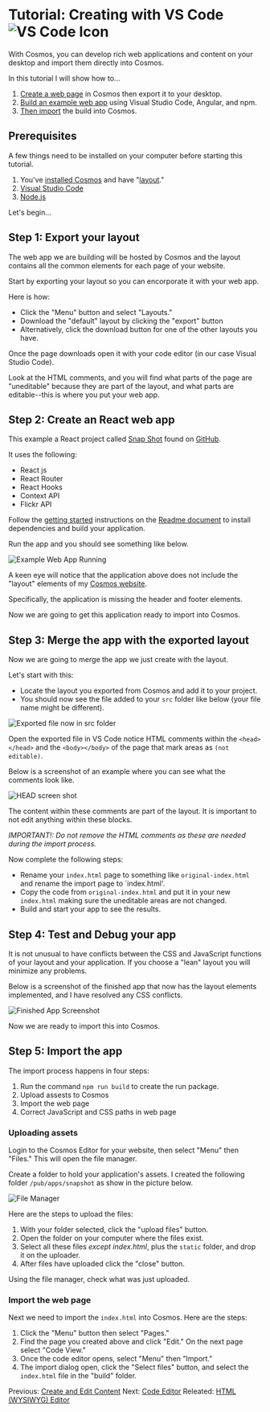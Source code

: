 # Tutorial: Creating with VS Code ![VS Code Icon](https://github.com/CosmosSoftware/Cosmos.Cms/blob/main/Documentation/Content/Editors/vs-code-icon.png)

With Cosmos, you can develop rich web applications and content on your desktop and import them directly into Cosmos.

In this tutorial I will show how to...

1. [Create a web page](#step-1-create-a-web-page-using-cosmos) in Cosmos then export it to your desktop.
2. [Build an example web app](#step-2-create-an-angular-web-app-and-build-it) using Visual Studio Code, Angular, and npm.
3. [Then import](#step-3-import-the-web-page) the build into Cosmos.

## Prerequisites

A few things need to be installed on your computer before starting this tutorial.

1. You've [installed Cosmos](https://github.com/CosmosSoftware/Cosmos.Cms/blob/main/Documentation/Installation/AzureClickInstall.md) and have  "[layout](https://github.com/CosmosSoftware/Cosmos.Cms/blob/main/Documentation/Layouts/About.md)." 
2. [Visual Studio Code](https://code.visualstudio.com)
3. [Node.js](https://nodejs.org)

Let's begin...

## Step 1: Export your layout

The web app we are building will be hosted by Cosmos and the layout contains all the common elements for each page of your website.

Start by exporting your layout so you can encorporate it with your web app. 

Here is how:
 
 * Click the "Menu" button and select "Layouts."
 * Download the "default" layout by clicking the "export" button
 * Alternatively, click the download button for one of the other layouts you have.

Once the page downloads open it with your code editor (in our case Visual Studio Code).

Look at the HTML comments, and you will find what parts of the page are "uneditable" because they are part of the layout, and what parts are editable--this is where you put your web app.

## Step 2: Create an React web app

This example a React project called [Snap Shot](https://github.com/Yog9/SnapShot) found on [GitHub](https://github.com/Yog9/SnapShot).

It uses the following:

* React js
* React Router
* React Hooks
* Context API
* Flickr API

Follow the [getting started](https://github.com/Yog9/SnapShot#getting-started) instructions on the [Readme document](https://github.com/Yog9/SnapShot#snap-shot-) to install dependencies and build your application.

Run the app and you should see something like below.

![Example Web App Running](https://github.com/CosmosSoftware/Cosmos.Cms/blob/main/Documentation/Content/Editors/SnapShotDemo.png)

A keen eye will notice that the application above does not include the "layout" elements of my [Cosmos website](https://cosmos.moonrise.net).

Specifically, the application is missing the header and footer elements.

Now we are going to get this application ready to import into Cosmos.

## Step 3: Merge the app with the exported layout

Now we are going to merge the app we just create with the layout.

Let's start with this:

* Locate the layout you exported from Cosmos and add it to your project.
* You should now see the file added to your `src` folder like below (your file name might be different).

![Exported file now in src folder](https://github.com/CosmosSoftware/Cosmos.Cms/blob/main/Documentation/Content/Editors/tutorial1-file-added.png)

Open the exported file in VS Code notice HTML comments within the `<head></head>` and the `<body></body>` of the page that mark areas as `(not editable)`.

Below is a screenshot of an example where you can see what the comments look like.

![HEAD screen shot](https://github.com/CosmosSoftware/Cosmos.Cms/blob/main/Documentation/Content/Editors/tutorial1-export-head-layout.png)

The content within these comments are part of the layout.  It is important to not edit anything within these blocks.

*IMPORTANT!: Do not remove the HTML comments as these are needed during the import process.*

Now complete the following steps:

* Rename your `index.html` page to something like `original-index.html` and rename the import page to `index.html'.
* Copy the code from  `original-index.html` and put it in your new `index.html` making sure the uneditable areas are not changed.
* Build and start your app to see the results.

## Step 4: Test and Debug your app

It is not unusual to have conflicts between the CSS and JavaScript functions of your layout and your application.  If you choose a "lean" layout you will minimize any problems.

Below is a screenshot of the finished app that now has the layout elements implemented, and I have resolved any CSS conflicts.

![Finished App Screenshot](https://github.com/CosmosSoftware/Cosmos.Cms/blob/main/Documentation/Content/Editors/tutorial1-ready-to-import.png)

Now we are ready to import this into Cosmos.

## Step 5: Import the app

The import process happens in four steps:

1. Run the command `npm run build` to create the run package.
2. Upload assests to Cosmos
3. Import the web page
4. Correct JavaScript and CSS paths in web page

### Uploading assets

Login to the Cosmos Editor for your website, then select "Menu" then "Files."  This will open the file manager.

Create a folder to hold your application's assets.  I created the following folder `/pub/apps/snapshot` as show in the picture below.

![File Manager](https://github.com/CosmosSoftware/Cosmos.Cms/blob/main/Documentation/Content/Editors/tutorial1-filemanager.png)

Here are the steps to upload the files:

1. With your folder selected, click the "upload files" button.
2. Open the folder on your computer where the files exist.
3. Select all these files *except index.html*, plus the `static` folder, and drop it on the uploader.
4. After files have uploaded click the "close" button.

Using the file manager, check what was just uploaded.

### Import the web page

Next we need to import the `index.html` into Cosmos. Here are the steps:

1. Click the "Menu" button then select "Pages."
2. Find the page you created above and click "Edit." On the next page select "Code View."
3. Once the code editor opens, select "Menu" then "Import."
4. The import dialog open, click the "Select files" button, and select the `index.html` file in the "build" folder.





Previous: [Create and Edit Content](https://github.com/CosmosSoftware/Cosmos.Cms/tree/main/Documentation/Content) Next: [Code Editor](https://github.com/CosmosSoftware/Cosmos.Cms/blob/main/Documentation/Content/Editors/CodeEditor.md) Releated: [HTML (WYSIWYG) Editor](https://github.com/CosmosSoftware/Cosmos.Cms/edit/main/Documentation/Content/Editors/WYSIWYG(HTMLEditor).md)
